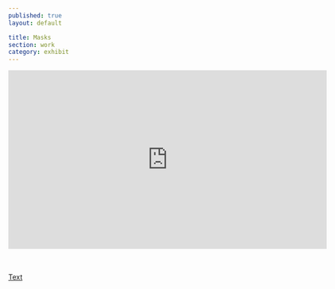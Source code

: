 ```yaml
---
published: true
layout: default

title: Masks
section: work
category: exhibit
---
```


<iframe src="https://player.vimeo.com/video/166661567" width="640" height="360" frameborder="0" webkitallowfullscreen mozallowfullscreen allowfullscreen></iframe>

<br><br>
<a href="/mask">Text</a>
